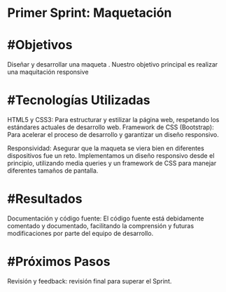 # Primer Sprint: Maquetación 

# #Objetivos
Diseñar y desarrollar una maqueta . Nuestro objetivo principal es realizar una maquitación responsive 

# #Tecnologías Utilizadas

HTML5 y CSS3: Para estructurar y estilizar la página web, respetando los estándares actuales de desarrollo web.
Framework de CSS (Bootstrap): Para acelerar el proceso de desarrollo y garantizar un diseño responsivo.

Responsividad: Asegurar que la maqueta se viera bien en diferentes dispositivos fue un reto. Implementamos un diseño responsivo desde el principio, utilizando media queries y un framework de CSS para manejar diferentes tamaños de pantalla.

# #Resultados

Documentación y código fuente: El código fuente está debidamente comentado y documentado, facilitando la comprensión y futuras modificaciones por parte del equipo de desarrollo.

# #Próximos Pasos

Revisión y feedback: revisión final para superar el Sprint.

